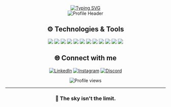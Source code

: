 <div align="center">
  <a href="https://github.com/leonnardom">
    <img src="https://readme-typing-svg.herokuapp.com?font=Fira+Code&size=24&pause=1000&color=ba60ff&width=435&lines=Welcome+to+my+Profile!;Full-Stack+Developer;Tech+Enthusiast;Open+Source+Contributor" alt="Typing SVG" />
  </a>
</div>

<div align="center">
  <img src="https://i.imgur.com/gx3e48X.png" alt="Profile Header"/>
</div>



<h2 align="center">⚙️ Technologies & Tools</h2>
<p align="center">
  <img src="https://img.shields.io/badge/JavaScript-323330?style=for-the-badge&logo=javascript&logoColor=F7DF1E"/>
  <img src="https://img.shields.io/badge/Node.js-43853D?style=for-the-badge&logo=node.js&logoColor=white"/>
  <img src="https://img.shields.io/badge/React-20232A?style=for-the-badge&logo=react&logoColor=61DAFB"/>
  <img src="https://img.shields.io/badge/Next.js-000000?style=for-the-badge&logo=next.js&logoColor=white"/>
  <img src="https://img.shields.io/badge/Photoshop-31A8FF?style=for-the-badge&logo=adobe-photoshop&logoColor=white"/>
  <img src="https://img.shields.io/badge/After%20Effects-9999FF?style=for-the-badge&logo=adobe-after-effects&logoColor=white"/>
  <img src="https://img.shields.io/badge/Vue.js-35495E?style=for-the-badge&logo=vue.js&logoColor=4FC08D"/>
  <img src="https://img.shields.io/badge/HTML5-E34F26?style=for-the-badge&logo=html5&logoColor=white"/>
  <img src="https://img.shields.io/badge/Bootstrap-563D7C?style=for-the-badge&logo=bootstrap&logoColor=white"/>
  <img src="https://img.shields.io/badge/CSS3-1572B6?style=for-the-badge&logo=css3&logoColor=white"/>
  <img src="https://img.shields.io/badge/Git-F05032?style=for-the-badge&logo=git&logoColor=white"/>
  <img src="https://img.shields.io/badge/VS%20Code-0078d7?style=for-the-badge&logo=visual-studio-code&logoColor=white"/>
</p>

<h2 align="center">🌐 Connect with me</h2>
<p align="center">
  <a href="https://linkedin.com/in/leonnardom" target="blank"><img align="center" src="https://img.shields.io/badge/-LinkedIn-%230077B5?style=for-the-badge&logo=linkedin&logoColor=white" alt="LinkedIn"/></a>
  <a href="https://instagram.com/leonnardom" target="blank"><img align="center" src="https://img.shields.io/badge/-Instagram-%23E4405F?style=for-the-badge&logo=instagram&logoColor=white" alt="Instagram"/></a>
  <a href="https://discord.gg/your-invite-link" target="blank"><img align="center" src="https://img.shields.io/badge/-Discord-%237289DA?style=for-the-badge&logo=discord&logoColor=white" alt="Discord"/></a>
</p>

<div align="center">
  <img src="https://komarev.com/ghpvc/?username=leonnardom&color=green" alt="Profile views" />
</div>

<hr>

<h3 align="center">🚀 The sky isn't the limit.</h3>
